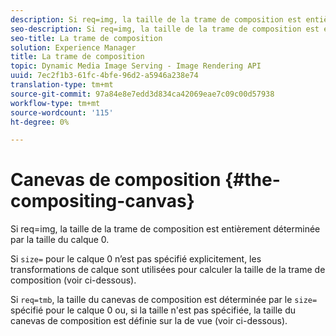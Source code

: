 ```yaml
---
description: Si req=img, la taille de la trame de composition est entièrement déterminée par la taille du calque 0.
seo-description: Si req=img, la taille de la trame de composition est entièrement déterminée par la taille du calque 0.
seo-title: La trame de composition
solution: Experience Manager
title: La trame de composition
topic: Dynamic Media Image Serving - Image Rendering API
uuid: 7ec2f1b3-61fc-4bfe-96d2-a5946a238e74
translation-type: tm+mt
source-git-commit: 97a84e8e7edd3d834ca42069eae7c09c00d57938
workflow-type: tm+mt
source-wordcount: '115'
ht-degree: 0%

---
```



# Canevas de composition {#the-compositing-canvas}

Si req=img, la taille de la trame de composition est entièrement déterminée par la taille du calque 0.

Si `size=` pour le calque 0 n’est pas spécifié explicitement, les transformations de calque sont utilisées pour calculer la taille de la trame de composition (voir ci-dessous).

Si `req=tmb`, la taille du canevas de composition est déterminée par le `size=` spécifié pour le calque 0 ou, si la taille n&#39;est pas spécifiée, la taille du canevas de composition est définie sur la  de vue (voir ci-dessous).
